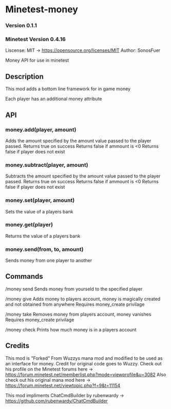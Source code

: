 # Minetest-money
### Version 0.1.1
### Minetest Version 0.4.16
Liscense: MIT -> https://opensource.org/licenses/MIT
Author: SonosFuer

Money API for use in minetest


## Description
This mod adds a bottom line framework for in game money

Each player has an additional money attribute

## API
### money.add(player, amount)
Adds the amount specified by the amount value passed to the player passed. 
Returns true on success
Returns false if ammount is <0
Returns false if player does not exist

### money.subtract(player, amount)
Subtracts the amount specified by the amount value passed to the player passed.
Returns true on success
Returns false if ammount is <0
Returns false if player does not exist

### money.set(player, amount)
Sets the value of a players bank

### money.get(player)
Returns the value of a players bank

### money.send(from, to, amount)
Sends money from one player to another

## Commands

/money send <playername> <amount>
Sends money from yourseld to the specified player

/money give <playername> <amount>
Adds money to players account, money is magically created and not obtained from anywhere
Requires money_create privilage

/money take <playername> <amount>
Removes money from players account, money vanishes
Requires money_create privilage

/money check <playername>
Prints how much money is in a players account


## Credits

This mod is "Forked" From Wuzzys mana mod and modified to be used as an interface for money. Credit for original code goes to Wuzzy.
Check out his profile on the Minetest forums here
-> https://forum.minetest.net/memberlist.php?mode=viewprofile&u=3082
Also check out his original mana mod here
-> https://forum.minetest.net/viewtopic.php?f=9&t=11154

This mod impliments ChatCmdBuilder by rubenwardy
-> https://github.com/rubenwardy/ChatCmdBuilder